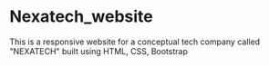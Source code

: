 # Nexatech_website
This is a responsive website for a conceptual tech company called "NEXATECH" built using HTML, CSS, Bootstrap
